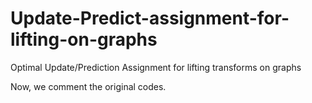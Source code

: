 # Update-Predict-assignment-for-lifting-on-graphs
Optimal Update/Prediction Assignment for lifting transforms on graphs

Now, we comment the original codes.
